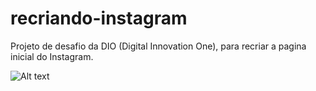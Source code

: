 # recriando-instagram
Projeto de desafio da DIO (Digital Innovation One), para recriar a pagina inicial do Instagram. 


![Alt text](/relative/path/to/instagram.png?raw=true "Recriando a pagina inicial do Instagram")
